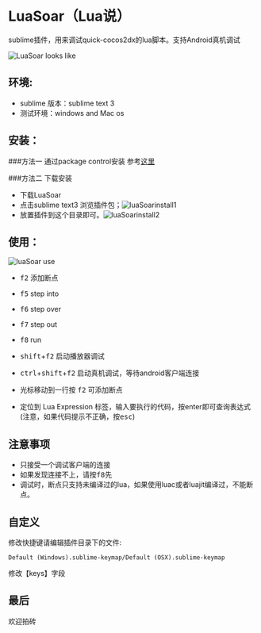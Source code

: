# LuaSoar（Lua说）

sublime插件，用来调试quick-cocos2dx的lua脚本。支持Android真机调试

![LuaSoar looks like][LuaSoarlooklike]

## 环境:
* sublime 版本：sublime text 3
* 测试环境：windows and Mac os

## 安装：

###方法一 通过package control安装
参考[这里](http://code-tech.diandian.com/post/2012-11-10/40041273125)

###方法二 下载安装
* 下载LuaSoar
* 点击sublime text3 浏览插件包；![luaSoarinstall1][luaSoarinstall1]
* 放置插件到这个目录即可。![luaSoarinstall2][luaSoarinstall2]

## 使用：
![luaSoar use][LuaSoaruse]

* <kbd>f2</kbd> 添加断点
* <kbd>f5</kbd> step into
* <kbd>f6</kbd> step over
* <kbd>f7</kbd> step out
* <kbd>f8</kbd> run
* <kbd>shift</kbd>+<kbd>f2</kbd> 启动播放器调试
* <kbd>ctrl</kbd>+<kbd>shift</kbd>+<kbd>f2</kbd> 启动真机调试，等待android客户端连接

* 光标移动到一行按 <kbd>f2</kbd> 可添加断点
* 定位到 Lua Expression 标签，输入要执行的代码，按enter即可查询表达式(注意，如果代码提示不正确，按<kbd>esc</kbd>)

## 注意事项

* 只接受一个调试客户端的连接
* 如果发现连接不上，请按<kbd>f8</kbd>先
* 调试时，断点只支持未编译过的lua，如果使用luac或者luajit编译过，不能断点。

## 自定义

修改快捷键请编辑插件目录下的文件:

	Default (Windows).sublime-keymap/Default (OSX).sublime-keymap

修改【keys】字段

## 最后
欢迎拍砖

[LuaSoarlooklike]:      https://raw.githubusercontent.com/peter4431/LuaSoar/master/screenshots/light.png
[LuaSoaruse]:			https://raw.githubusercontent.com/peter4431/LuaSoar/master/screenshots/use.png
[luaSoarinstall1]:		https://raw.githubusercontent.com/peter4431/LuaSoar/master/screenshots/install1.png
[luaSoarinstall2]:		https://raw.githubusercontent.com/peter4431/LuaSoar/master/screenshots/install2.png